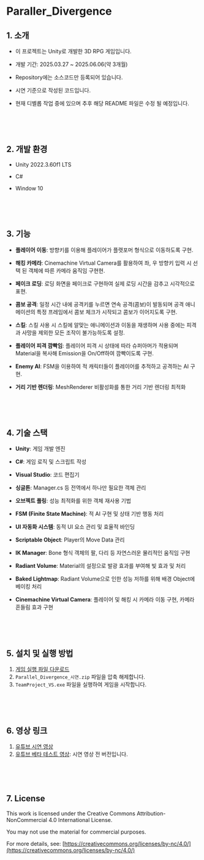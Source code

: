 # Paraller_Divergence

## 1. 소개

- 이 프로젝트는 Unity로 개발한 3D RPG 게임입니다.
  
- 개발 기간: 2025.03.27 ~ 2025.06.06(약 3개월)
  
- Repository에는 소스코드만 등록되어 있습니다.
  
- 시연 기준으로 작성된 코드입니다.
  
- 현재 디벨롭 작업 중에 있으며 추후 해당 README 파일은 수정 될 예정입니다.

<br><br><br>
## 2. 개발 환경

- Unity 2022.3.60f1 LTS
  
- C#
  
- Window 10

<br><br><br>
## 3. 기능

- **플레이어 이동**: 방향키를 이용해 플레이어가 플랫포머 형식으로 이동하도록 구현.
  
- **해킹 카메라**: Cinemachine Virtual Camera를 활용하여 좌, 우 방향키 입력 시 선택 된 객체에 따른 카메라 움직임 구현현.
  
- **페이크 로딩**: 로딩 화면을 페이크로 구현하여 실제 로딩 시간을 감추고 시각적으로 표현.
  
- **콤보 공격**: 일정 시간 내에 공격키를 누르면 연속 공격(콤보)이 발동되며 공격 애니메이션의 특정 프레임에서 콤보 체크가 시작되고 콤보가 이어지도록 구현.
  
- **스킬**: 스킬 사용 시 스킬에 알맞는 애니메이션과 이동을 재생하며 사용 중에는 피격과 사망을 제외한 모든 조작이 불가능하도록 설정.
  
- **플레이어 피격 깜빡임**: 플레이어 피격 시 상태에 따라 슈퍼아머가 적용되며 Material을 복사해 Emission을 On/Off하여 깜빡이도록 구현.
  
- **Enemy AI**: FSM을 이용하여 적 캐릭터들이 플레이어를 추적하고 공격하는 AI 구현.
  
- **거리 기반 렌더링**: MeshRenderer 비활성화를 통한 거리 기반 렌더링 최적화

<br><br><br>
## 4. 기술 스택

- **Unity**: 게임 개발 엔진
  
- **C#**: 게임 로직 및 스크립트 작성
  
- **Visual Studio**: 코드 편집기
  
- **싱글톤**: Manager.cs 등 전역에서 하나만 필요한 객체 관리
  
- **오브젝트 풀링**: 성능 최적화를 위한 객체 재사용 기법
  
- **FSM (Finite State Machine)**: 적 AI 구현 및 상태 기반 행동 처리
  
- **UI 자동화 시스템**: 동적 UI 요소 관리 및 효율적 바인딩
  
- **Scriptable Object**: Player의 Move Data 관리
  
- **IK Manager**: Bone 형식 객체의 팔, 다리 등 자연스러운 물리적인 움직임 구현
  
- **Radiant Volume**: Material의 설정으로 발광 효과를 부여해 빛 효과 및 처리
  
- **Baked Lightmap**: Radiant Volume으로 인한 성능 저하를 위해 배경 Object에 베이킹 처리
  
- **Cinemachine Virtual Camera**: 플레이어 및 해킹 시 카메라 이동 구현, 카메라 흔들림 효과 구현

<br><br><br>
## 5. 설치 및 실행 방법
1. [게임 실행 파일 다운로드](https://drive.google.com/drive/folders/1QygPo52y0TPllSDVahST_C7E8gCYdTm4)
2. `Parallel_Divergence_시연.zip` 파일을 압축 해제합니다.
3. `TeamProject_VS.exe` 파일을 실행하여 게임을 시작합니다.

<br><br><br>
## 6. 영상 링크
1. [유튜브 시연 영상](https://youtu.be/ieOsy1KRgUU)
2. [유튜브 베타 테스트 영상](https://youtu.be/EvxuqcQSgqU): 시연 영상 전 버전입니다.

<br><br><br>
## 7. License

This work is licensed under the Creative Commons Attribution-NonCommercial 4.0 International License. 

You may not use the material for commercial purposes. 

For more details, see: [https://creativecommons.org/licenses/by-nc/4.0/](https://creativecommons.org/licenses/by-nc/4.0/)
